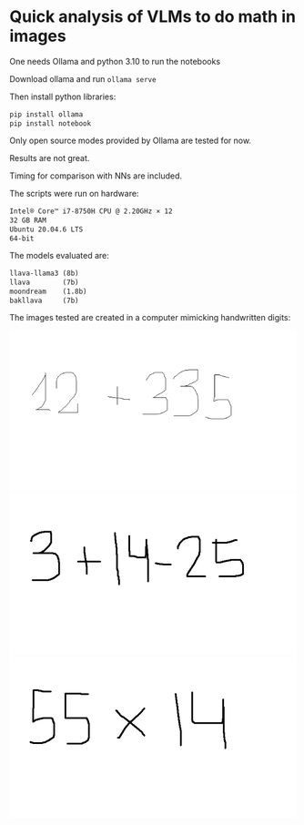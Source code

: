 # Quick analysis of VLMs to do math in images

One needs Ollama and python 3.10 to run the notebooks

Download ollama and run ```ollama serve```

Then install python libraries:
```
pip install ollama
pip install notebook
```


Only open source modes provided by Ollama are tested for now. 

Results are not great.

Timing for comparison with NNs are included.

The scripts were run on hardware:

```
Intel® Core™ i7-8750H CPU @ 2.20GHz × 12 
32 GB RAM
Ubuntu 20.04.6 LTS
64-bit
```


The models evaluated are:
```
llava-llama3 (8b)
llava        (7b)
moondream    (1.8b)
bakllava     (7b)
```

The images tested are created in a computer mimicking handwritten digits:

![Operation 1](op1.png?raw=true) ![Operation 2](op2.png?raw=true) ![Operation 3](op3.png?raw=true)

